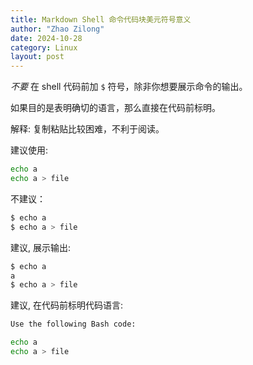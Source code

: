 ```yaml
---
title: Markdown Shell 命令代码块美元符号意义 
author: "Zhao Zilong"
date: 2024-10-28
category: Linux
layout: post
---
```


*不要* 在 shell 代码前加 `$` 符号，除非你想要展示命令的输出。

如果目的是表明确切的语言，那么直接在代码前标明。

解释: 复制粘贴比较困难，不利于阅读。

建议使用:

```bash
echo a
echo a > file
```

不建议：

```bash
$ echo a
$ echo a > file
```

建议, 展示输出:

```bash
$ echo a
a
$ echo a > file
```

建议, 在代码前标明代码语言:

```bash
Use the following Bash code:

echo a
echo a > file
```


